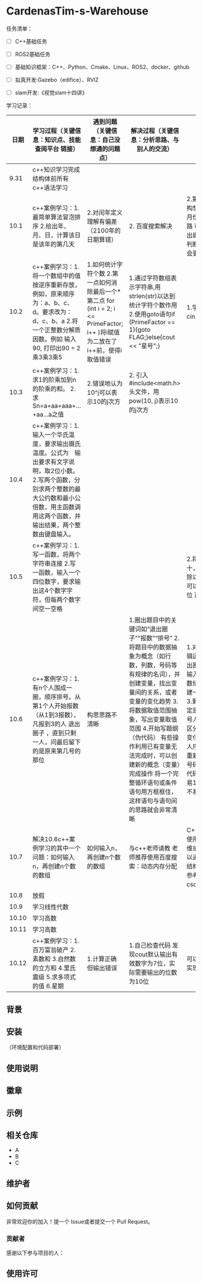 # CardenasTim-s-Warehouse
任务清单：
- [ ] C++基础任务
- [ ] ROS2基础任务
- [ ] 基础知识框架：C++、Python、Cmake、Linux、ROS2、docker、github
- [ ] 拟真开发:Gazebo（edifice）、RVIZ
- [ ] slam开发:《视觉slam十四讲》


学习记录：

| 日期| 学习过程（关键信息：知识点、技能 查阅平台 链接）| 遇到问题（关键信息：自己没想通的问题点）|解决过程（关键信息：分析思路、与别人的交流）|收获|
|--------|--------------------------------------------------------|--------------------------------------------------------|--------------------------------------------------------|-------------------------------|
|9.31|c++知识学习完成结构体前所有c++语法学习||||
|10.1|c++案例学习：1.最简单算法冒泡排序 2.给出年、月、日，计算该日是该年的第几天|  2.对闰年定义理解有偏差（2100年的日期算错）  |2. 百度搜索解决|2.第一点 代码冗杂 应构想用数组与循环输出月份 第二点 发现新思路 可以用goto语句跳出嵌套循环 第三点 将判断闰年写为函数 结构会更清晰
|10.2|c++案例学习：1.将一个数组中的值按逆序重新存放，例如，原来顺序为：a、b、c、d。要求改为：d、c、b、a 2.将一个正整数分解质因数。例如 输入90, 打印出90 = 2乘3乘3乘5|1.如何统计字符个数 2.第一点如何消除最后一个*  第二点 for (int i = 2; i <= PrimeFactor; i++ )将i赋值为二放在了i++前，使得i取值错误|1.通过字符数组表示字符串,用strlen(str)以达到统计字符个数作用2.使用goto语句if (PrimeFactor == 1){goto FLAG;}else{cout << "星号";}|1.学会了strlen和cin.get的用法
|10.3|c++案例学习：1.求1的阶乘加到n的阶乘的和。 2.求Sn=a+aa+aaa+…+aa…a之值| 2.错误地认为 10^j可以表示10的j次方|2.  引入#include<math.h>头文件，用pow(10, j)表示10的j次方 |
|10.4|c++案例学习：1.输入一个华氏温度，要求输出摄氏温度。公式为  输出要求有文字说明，取2位小数。 2.写两个函数，分别求两个整数的最大公约数和最小公倍数，用主函数调用这两个函数，并输出结果，两个整数由键盘输入。|  | | 
|10.5|c++案例学习：1.写一函数，将两个字符串连接 2.写一函数，输入一个四位数字，要求输出这4个数字字符，但每两个数字间空一空格|  | | 2.将一个整型数取模于十，除以十取模于十，除以一百取模于十......可以得到该数的个位 十位 百位......
|10.6|c++案例学习：1.有n个人围成一圈，顺序排号。从第1个人开始报数（从1到3报数），凡报到3的人 退出圈子 ，直到只剩一人，问最后留下的是原来第几号的那位|构思思路不清晰|1.圈出题目中的关键词如“退出圈子”“报数”“排号”	2.将题目中的数据抽象为概念（如行数，列数，号码等有规律的名词），并创建变量，找出变量间的关系，或者变量的变化趋势	3.将数据取值范围抽象，写出变量取值范围	4.开始写题纲（伪代码）	有些操作利用已有变量无法完成时，可以创建新的概念（变量）完成操作	将一个完整循环语句或条件语句用方框框住，这样语句与语句间的思路就会非常清晰| 	1.对变量赋值，进行逻辑运算，可以达到“退出圈子”的操作	2.如果输入n，再创建n个数的数组较难，不妨直接创建一个较大容量的数组	3.剩余人数可以用于决定是否退出循环	4.将报号人序号i和报的号码j区分，前期两个变量的变化相同，但后期报号人序号i大于等于n时要重新从0开始，与报的号码变化不同	5.写复杂代码切忌边写边想，容易1被噪音打断思路，2不易查错漏点
|10.7|解决10.6c++案例学习的其中一个问题：如何输入n，再创建n个数的数组|如何输入n，再创建n个数的数组|与c++老师请教 老师推荐使用百度搜索：动态内存分配|C++语言中，我们可以使用指针的方法建立一维或二维动态数组 也可以通过结构体创建动态结构体数组（10.7代码参考自csdn@hust_xiaowei）
|10.8|放假|  | | 
|10.9|学习线性代数|  | | 
|10.10|学习高数|  | | 
|10.11|学习高数|  | | 
|10.12|c++案例学习：1.百万富翁破产 2.素数和 3.自然数的立方和 4.里氏震级 5.求多项式的值 6.星期|1.计算正确 但输出错误  |1.自己检查代码 发现cout默认输出有效数字为7位，实际需要输出的位数为10位 | 可以用setprecision( )实现高精度输出




## 背景


## 安装

（环境配置和代码部署）


## 使用说明



## 徽章


## 示例



## 相关仓库

- A
- B
- C

## 维护者



## 如何贡献

非常欢迎你的加入！提一个 Issue或者提交一个 Pull Request。


### 贡献者

感谢以下参与项目的人：



## 使用许可
